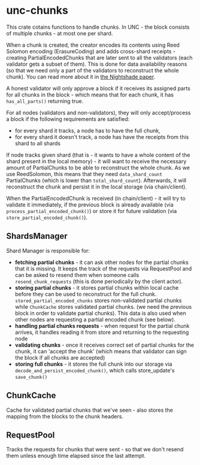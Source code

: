 # unc-chunks

This crate cotains functions to handle chunks. In UNC - the block consists of multiple chunks - at most one per shard.

When a chunk is created, the creator encodes its contents using Reed Solomon encoding (ErasureCoding) and adds cross-shard receipts - creating PartialEncodedChunks that are later sent to all the validators (each validator gets a subset of them). This is done for data availability reasons (so that we need only a part of the validators to reconstruct the whole chunk). You can read more about it in [the Nightshade paper](https://unc.org/papers/nightshade).

A honest validator will only approve a block if it receives its assigned parts for all chunks in the block - which means that for each chunk, it has `has_all_parts()` returning true.

For all nodes (validators and non-validators), they will only accept/process a block if the following requirements are satisfied:

* for every shard it tracks, a node has to have the full chunk,
* for every shard it doesn't track, a node has have the receipts from this shard to all shards

If node tracks given shard (that is - it wants to have a whole content of the shard present in the local memory) - it will want to receive the necessary amount of PartialChunks to be able to reconstruct the whole chunk. As we use ReedSolomon, this means that they need `data_shard_count` PartialChunks (which is lower than `total_shard_count`). Afterwards, it will reconstruct the chunk and persist it in the local storage (via chain/client).

When the PartialEncodedChunk is received (in chain/client) - it will try to validate it immediately, if the previous block is already available (via `process_partial_encoded_chunk()`) or store it for future validation (via `store_partial_encoded_chunk()`).

## ShardsManager

Shard Manager is responsible for:

* **fetching partial chunks** - it can ask other nodes for the partial chunks that it is missing. It keeps the track of the requests via RequestPool and can be asked to resend them when someone calls `resend_chunk_requests` (this is done periodically by the client actor).
* **storing partial chunks** - it stores partial chunks within local cache before they can be used to reconstruct for the full chunk.
  `stored_partial_encoded_chunks` stores non-validated partial chunks while `ChunkCache` stores validated partial chunks. (we need the previous block in order to validate partial chunks). This data is also used when other nodes are requesting a partial encoded chunk (see below).
* **handling partial chunks requests** - when request for the partial chunk arrives, it handles reading it from store and returning to the requesting node
* **validating chunks** - once it receives correct set of partial chunks for the chunk, it can 'accept the chunk' (which means that validator can sign the block if all chunks are accepted)
* **storing full chunks** - it stores the full chunk into our storage via `decode_and_persist_encoded_chunk()`, which calls store_update's `save_chunk()`

## ChunkCache

Cache for validated partial chunks that we've seen - also stores the mapping from the blocks to the chunk headers.

## RequestPool

Tracks the requests for chunks that were sent - so that we don't resend them unless enough time elapsed since the last attempt.
